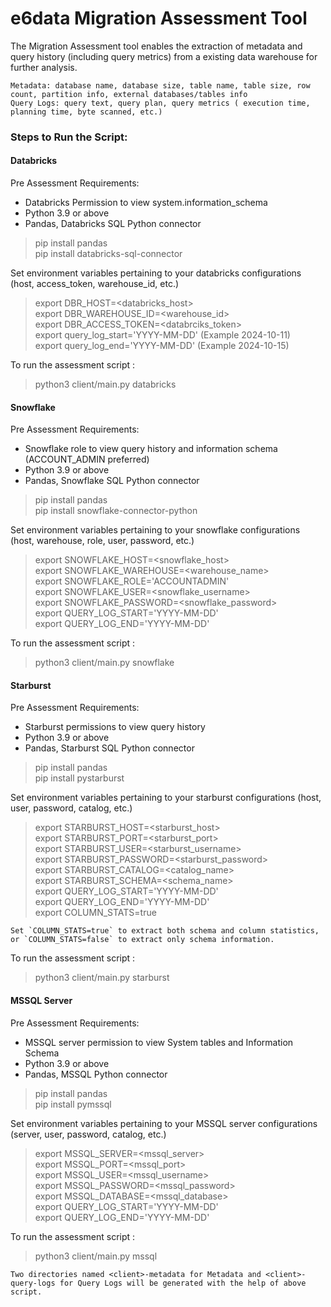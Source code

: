# e6data Migration Assessment Tool
The Migration Assessment tool enables the extraction of metadata and query history (including query metrics) from a existing data
warehouse for further analysis.
```
Metadata: database name, database size, table name, table size, row count, partition info, external databases/tables info
Query Logs: query text, query plan, query metrics ( execution time, planning time, byte scanned, etc.)
```
### Steps to Run the Script:

#### Databricks

Pre Assessment Requirements:

- Databricks Permission to view system.information_schema
- Python 3.9 or above
- Pandas, Databricks SQL Python connector


> pip install pandas \
> pip install databricks-sql-connector

Set environment variables pertaining to your databricks configurations (host, access_token, warehouse_id, etc.)


> export DBR_HOST=<databricks_host> \
> export DBR_WAREHOUSE_ID=<warehouse_id> \
> export DBR_ACCESS_TOKEN=<databrciks_token> \
> export query_log_start='YYYY-MM-DD' (Example 2024-10-11) \
> export query_log_end='YYYY-MM-DD' (Example 2024-10-15)

To run the assessment script :
> python3 client/main.py databricks


#### Snowflake
Pre Assessment Requirements:

- Snowflake role to view query history and information schema (ACCOUNT_ADMIN preferred)
- Python 3.9 or above
- Pandas, Snowflake SQL Python connector

> pip install pandas \
> pip install snowflake-connector-python


Set environment variables pertaining to your snowflake configurations (host, warehouse, role, user, password, etc.)
> export SNOWFLAKE_HOST=<snowflake_host> \
> export SNOWFLAKE_WAREHOUSE=<warehouse_name> \
> export SNOWFLAKE_ROLE='ACCOUNTADMIN' \
> export SNOWFLAKE_USER=<snowflake_username> \
> export SNOWFLAKE_PASSWORD=<snowflake_password> \
> export QUERY_LOG_START='YYYY-MM-DD' \
> export QUERY_LOG_END='YYYY-MM-DD'

To run the assessment script :

> python3 client/main.py snowflake

#### Starburst 
Pre Assessment Requirements:

- Starburst permissions to view query history
- Python 3.9 or above
- Pandas, Starburst SQL Python connector


> pip install pandas \
> pip install pystarburst


Set environment variables pertaining to your starburst configurations (host, user, password, catalog, etc.) 

> export STARBURST_HOST=<starburst_host> \
> export STARBURST_PORT=<starburst_port> \
> export STARBURST_USER=<starburst_username> \
> export STARBURST_PASSWORD=<starburst_password> \
> export STARBURST_CATALOG=<catalog_name> \
> export STARBURST_SCHEMA=<schema_name> \
> export QUERY_LOG_START='YYYY-MM-DD' \
> export QUERY_LOG_END='YYYY-MM-DD' \
> export COLUMN_STATS=true
```
Set `COLUMN_STATS=true` to extract both schema and column statistics, or `COLUMN_STATS=false` to extract only schema information.
```
To run the assessment script :

> python3 client/main.py starburst

#### MSSQL Server
Pre Assessment Requirements:

- MSSQL server permission to view System tables and Information Schema
- Python 3.9 or above
- Pandas, MSSQL Python connector


> pip install pandas \
> pip install pymssql


Set environment variables pertaining to your MSSQL server configurations (server, user, password, catalog, etc.) 

> export MSSQL_SERVER=<mssql_server> \
> export MSSQL_PORT=<mssql_port> \
> export MSSQL_USER=<mssql_username> \
> export MSSQL_PASSWORD=<mssql_password> \
> export MSSQL_DATABASE=<mssql_database> \
> export QUERY_LOG_START='YYYY-MM-DD' \
> export QUERY_LOG_END='YYYY-MM-DD'

To run the assessment script :

> python3 client/main.py mssql
>
```
Two directories named <client>-metadata for Metadata and <client>-query-logs for Query Logs will be generated with the help of above script.
```
